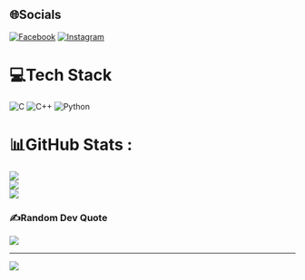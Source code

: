 
## 🌐Socials
[![Facebook](https://img.shields.io/badge/Facebook-%231877F2.svg?logo=Facebook&logoColor=white)](https://facebook.com/vanchieeu) [![Instagram](https://img.shields.io/badge/Instagram-%23E4405F.svg?logo=Instagram&logoColor=white)](https://instagram.com/_vanchieeu) 

# 💻Tech Stack
![C](https://img.shields.io/badge/c-%2300599C.svg?style=for-the-badge&logo=c&logoColor=white) ![C++](https://img.shields.io/badge/c++-%2300599C.svg?style=for-the-badge&logo=c%2B%2B&logoColor=white) ![Python](https://img.shields.io/badge/python-3670A0?style=for-the-badge&logo=python&logoColor=ffdd54)
# 📊GitHub Stats :
![](https://github-readme-stats.vercel.app/api?username=vanchieeu&theme=radical&hide_border=true&include_all_commits=false&count_private=false)<br/>
![](https://github-readme-streak-stats.herokuapp.com/?user=vanchieeu&theme=radical&hide_border=true)<br/>
![](https://github-readme-stats.vercel.app/api/top-langs/?username=vanchieeu&theme=radical&hide_border=true&include_all_commits=false&count_private=false&layout=compact)

### ✍️Random Dev Quote
![](https://quotes-github-readme.vercel.app/api?type=horizontal&theme=radical)

---
[![](https://visitcount.itsvg.in/api?id=vanchieeu&icon=0&color=0)](https://visitcount.itsvg.in)
